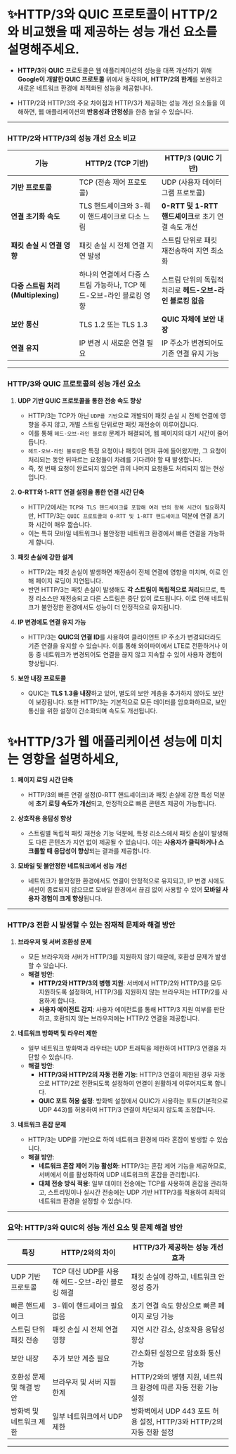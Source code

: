 # ✨HTTP/3와 QUIC 프로토콜이 HTTP/2와 비교했을 때 제공하는 성능 개선 요소를 설명해주세요.

- **HTTP/3**와 **QUIC** 프로토콜은 웹 애플리케이션의 성능을 대폭 개선하기 위해 **Google이 개발한 QUIC 프로토콜** 위에서 동작하며, **HTTP/2의 한계**를 보완하고 새로운 네트워크 환경에 최적화된 성능을 제공합니다.

- HTTP/2와 HTTP/3의 주요 차이점과 HTTP/3가 제공하는 성능 개선 요소들을 이해하면, 웹 애플리케이션의 **반응성과 안정성**을 한층 높일 수 있습니다.

---

### HTTP/2와 HTTP/3의 성능 개선 요소 비교

| **기능**                            | **HTTP/2 (TCP 기반)**                                                | **HTTP/3 (QUIC 기반)**                                     |
| ----------------------------------- | -------------------------------------------------------------------- | ---------------------------------------------------------- |
| **기반 프로토콜**                   | TCP (전송 제어 프로토콜)                                             | UDP (사용자 데이터그램 프로토콜)                           |
| **연결 초기화 속도**                | TLS 핸드셰이크와 3-웨이 핸드셰이크로 다소 느림                       | **0-RTT 및 1-RTT 핸드셰이크**로 초기 연결 속도 개선        |
| **패킷 손실 시 연결 영향**          | 패킷 손실 시 전체 연결 지연 발생                                     | 스트림 단위로 패킷 재전송하여 지연 최소화                  |
| **다중 스트림 처리 (Multiplexing)** | 하나의 연결에서 다중 스트림 가능하나, TCP 헤드-오브-라인 블로킹 영향 | 스트림 단위의 독립적 처리로 **헤드-오브-라인 블로킹 없음** |
| **보안 통신**                       | TLS 1.2 또는 TLS 1.3                                                 | **QUIC 자체에 보안 내장**                                  |
| **연결 유지**                       | IP 변경 시 새로운 연결 필요                                          | IP 주소가 변경되어도 기존 연결 유지 가능                   |

---

### HTTP/3와 QUIC 프로토콜의 성능 개선 요소

1. **UDP 기반 QUIC 프로토콜을 통한 전송 속도 향상**

   - HTTP/3는 TCP가 아닌 `UDP를 기반`으로 개발되어 패킷 손실 시 전체 연결에 영향을 주지 않고, 개별 스트림 단위로만 패킷 재전송이 이루어집니다.
   - 이를 통해 `헤드-오브-라인 블로킹` 문제가 해결되어, 웹 페이지의 대기 시간이 줄어듭니다.
   - `헤드-오브-라인 블로킹`은 특정 요청이나 패킷이 먼저 큐에 들어왔지만, 그 요청이 처리되는 동안 뒤따르는 요청들이 차례를 기다려야 할 때 발생합니다.
   - 즉, 첫 번째 요청이 완료되지 않으면 큐의 나머지 요청들도 처리되지 않는 현상입니다.

2. **0-RTT와 1-RTT 연결 설정을 통한 연결 시간 단축**
   - HTTP/2에서는 `TCP와 TLS 핸드셰이크를 포함해 여러 번의 왕복 시간이 필요`하지만, HTTP/3는 `QUIC 프로토콜의 0-RTT 및 1-RTT 핸드셰이크` 덕분에 연결 초기화 시간이 매우 짧습니다.
   - 이는 특히 모바일 네트워크나 불안정한 네트워크 환경에서 빠른 연결을 가능하게 합니다.
3. **패킷 손실에 강한 설계**

   - HTTP/2는 패킷 손실이 발생하면 재전송이 전체 연결에 영향을 미치며, 이로 인해 페이지 로딩이 지연됩니다.
   - 반면 HTTP/3는 패킷 손실이 발생해도 **각 스트림이 독립적으로 처리**되므로, 특정 리소스만 재전송되고 다른 스트림은 중단 없이 로드됩니다. 이로 인해 네트워크가 불안정한 환경에서도 성능이 더 안정적으로 유지됩니다.

4. **IP 변경에도 연결 유지 가능**

   - HTTP/3는 **QUIC의 연결 ID**를 사용하여 클라이언트 IP 주소가 변경되더라도 기존 연결을 유지할 수 있습니다. 이를 통해 와이파이에서 LTE로 전환하거나 이동 중 네트워크가 변경되어도 연결을 끊지 않고 지속할 수 있어 사용자 경험이 향상됩니다.

5. **보안 내장 프로토콜**
   - QUIC는 **TLS 1.3을 내장**하고 있어, 별도의 보안 계층을 추가하지 않아도 보안이 보장됩니다. 또한 HTTP/3는 기본적으로 모든 데이터를 암호화하므로, 보안 통신을 위한 설정이 간소화되며 속도도 개선됩니다.

# ✨HTTP/3가 웹 애플리케이션 성능에 미치는 영향을 설명하세요,

1. **페이지 로딩 시간 단축**

   - HTTP/3의 빠른 연결 설정(0-RTT 핸드셰이크)과 패킷 손실에 강한 특성 덕분에 **초기 로딩 속도가 개선**되고, 안정적으로 빠른 콘텐츠 제공이 가능합니다.

2. **상호작용 응답성 향상**

   - 스트림별 독립적 패킷 재전송 기능 덕분에, 특정 리소스에서 패킷 손실이 발생해도 다른 콘텐츠가 지연 없이 제공될 수 있습니다. 이는 **사용자가 클릭하거나 스크롤할 때 응답성이 향상**되는 결과를 제공합니다.

3. **모바일 및 불안정한 네트워크에서 성능 개선**
   - 네트워크가 불안정한 환경에서도 연결이 안정적으로 유지되고, IP 변경 시에도 세션이 종료되지 않으므로 모바일 환경에서 끊김 없이 사용할 수 있어 **모바일 사용자 경험이 크게 향상**됩니다.

---

### HTTP/3 전환 시 발생할 수 있는 잠재적 문제와 해결 방안

1. **브라우저 및 서버 호환성 문제**

   - 모든 브라우저와 서버가 HTTP/3를 지원하지 않기 때문에, 호환성 문제가 발생할 수 있습니다.
   - **해결 방안**:
     - **HTTP/2와 HTTP/3의 병행 지원**: 서버에서 HTTP/2와 HTTP/3를 모두 지원하도록 설정하여, HTTP/3를 지원하지 않는 브라우저는 HTTP/2를 사용하게 합니다.
     - **사용자 에이전트 감지**: 사용자 에이전트를 통해 HTTP/3 지원 여부를 판단하고, 호환되지 않는 브라우저에는 HTTP/2 연결을 제공합니다.

2. **네트워크 방화벽 및 라우터 제한**

   - 일부 네트워크 방화벽과 라우터는 UDP 트래픽을 제한하여 HTTP/3 연결을 차단할 수 있습니다.
   - **해결 방안**:
     - **HTTP/3와 HTTP/2의 자동 전환 기능**: HTTP/3 연결이 제한된 경우 자동으로 HTTP/2로 전환되도록 설정하여 연결이 원활하게 이루어지도록 합니다.
     - **QUIC 포트 허용 설정**: 방화벽 설정에서 QUIC가 사용하는 포트(기본적으로 UDP 443)를 허용하여 HTTP/3 연결이 차단되지 않도록 조정합니다.

3. **네트워크 혼잡 문제**
   - HTTP/3는 UDP를 기반으로 하여 네트워크 환경에 따라 혼잡이 발생할 수 있습니다.
   - **해결 방안**:
     - **네트워크 혼잡 제어 기능 활성화**: HTTP/3는 혼잡 제어 기능을 제공하므로, 서버에서 이를 활성화하여 UDP 네트워크의 혼잡을 관리합니다.
     - **대체 전송 방식 적용**: 일부 데이터 전송에는 TCP를 사용하여 혼잡을 관리하고, 스트리밍이나 실시간 전송에는 UDP 기반 HTTP/3를 적용하여 최적의 네트워크 환경을 설정할 수 있습니다.

---

### 요약: HTTP/3와 QUIC의 성능 개선 요소 및 문제 해결 방안

| **특징**                 | **HTTP/2와의 차이**                              | **HTTP/3가 제공하는 성능 개선 효과**                                |
| ------------------------ | ------------------------------------------------ | ------------------------------------------------------------------- |
| UDP 기반 프로토콜        | TCP 대신 UDP를 사용해 헤드-오브-라인 블로킹 해결 | 패킷 손실에 강하고, 네트워크 안정성 증가                            |
| 빠른 핸드셰이크          | 3-웨이 핸드셰이크 필요 없음                      | 초기 연결 속도 향상으로 빠른 페이지 로딩 가능                       |
| 스트림 단위 패킷 전송    | 패킷 손실 시 전체 연결 영향                      | 지연 시간 감소, 상호작용 응답성 향상                                |
| 보안 내장                | 추가 보안 계층 필요                              | 간소화된 설정으로 암호화 통신 가능                                  |
| 호환성 문제 및 해결 방안 | 브라우저 및 서버 지원 한계                       | HTTP/2와의 병행 지원, 네트워크 환경에 따른 자동 전환 기능 설정      |
| 방화벽 및 네트워크 제한  | 일부 네트워크에서 UDP 제한                       | 방화벽에서 UDP 443 포트 허용 설정, HTTP/3와 HTTP/2의 자동 전환 설정 |

---
